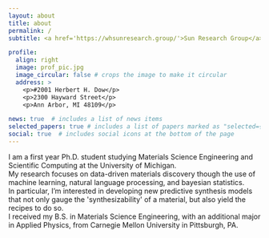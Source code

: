 ```yaml
---
layout: about
title: about
permalink: /
subtitle: <a href='https://whsunresearch.group/'>Sun Research Group</a>, University of Michigan, Materials Science & Engineering

profile:
  align: right
  image: prof_pic.jpg
  image_circular: false # crops the image to make it circular
  address: >
    <p>#2001 Herbert H. Dow</p>
    <p>2300 Hayward Street</p>
    <p>Ann Arbor, MI 48109</p>

news: true  # includes a list of news items
selected_papers: true # includes a list of papers marked as "selected={true}"
social: true  # includes social icons at the bottom of the page
---
```


I am a first year Ph.D. student studying Materials Science Engineering and Scientific Computing at the University of Michigan. <br />
My research focuses on data-driven materials discovery though the use of machine learning, natural language processing, and bayesian statistics. <br />
In particular, I’m interested in developing new predictive synthesis models that not only gauge the 'synthesizability' of a material, but also yield the recipes to do so.  <br />
I received my B.S. in Materials Science Engineering, with an additional major in Applied Physics, from Carnegie Mellon University in Pittsburgh, PA.
